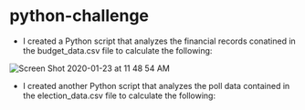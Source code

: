 # python-challenge

* I created a Python script that analyzes the financial records conatined in the budget_data.csv file to calculate the following:

![Screen Shot 2020-01-23 at 11 48 54 AM](https://user-images.githubusercontent.com/54033512/73009555-6bda8480-3dd6-11ea-8499-13794821ed12.png)

* I created another Python script that analyzes the poll data contained in the election_data.csv file to calculate the following:







